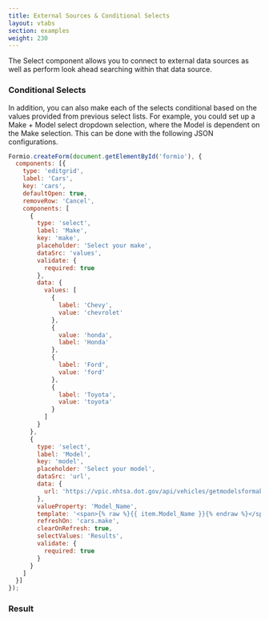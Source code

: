 ```yaml
---
title: External Sources & Conditional Selects
layout: vtabs
section: examples
weight: 230
---
```

The Select component allows you to connect to external data sources as well as perform look ahead searching within that data source.

### Conditional Selects
In addition, you can also make each of the selects conditional based on the values provided from previous select lists. For example, you could set up a Make + Model select dropdown selection, where the Model is dependent on the Make selection. This can be done with the following JSON configurations.

```js
Formio.createForm(document.getElementById('formio'), {
  components: [{
    type: 'editgrid',
    label: 'Cars',
    key: 'cars',
    defaultOpen: true,
    removeRow: 'Cancel',
    components: [
      {
        type: 'select',
        label: 'Make',
        key: 'make',
        placeholder: 'Select your make',
        dataSrc: 'values',
        validate: {
          required: true
        },
        data: {
          values: [
            {
              label: 'Chevy',
              value: 'chevrolet'
            },
            {
              value: 'honda',
              label: 'Honda'
            },
            {
              label: 'Ford',
              value: 'ford'
            },
            {
              label: 'Toyota',
              value: 'toyota'
            }
          ]
        }
      },
      {
        type: 'select',
        label: 'Model',
        key: 'model',
        placeholder: 'Select your model',
        dataSrc: 'url',
        data: {
          url: 'https://vpic.nhtsa.dot.gov/api/vehicles/getmodelsformake/{% raw %}{{ row.make }}{% endraw %}?format=json'
        },
        valueProperty: 'Model_Name',
        template: '<span>{% raw %}{{ item.Model_Name }}{% endraw %}</span>',
        refreshOn: 'cars.make',
        clearOnRefresh: true,
        selectValues: 'Results',
        validate: {
          required: true
        }
      }
    ]
  }]
});
```

<h3>Result</h3>
<div class='card card-body bg-light'>
<div id='formio'></div>
<script type='text/javascript'>
Formio.createForm(document.getElementById('formio'), {
  components: [{
    type: 'editgrid',
    label: 'Cars',
    key: 'cars',
    defaultOpen: true,
    removeRow: 'Cancel',
    components: [
      {
        type: 'select',
        label: 'Make',
        key: 'make',
        placeholder: 'Select your make',
        dataSrc: 'values',
        validate: {
          required: true
        },
        data: {
          values: [
            {
              label: 'Chevy',
              value: 'chevrolet'
            },
            {
              value: 'honda',
              label: 'Honda'
            },
            {
              label: 'Ford',
              value: 'ford'
            },
            {
              label: 'Toyota',
              value: 'toyota'
            }
          ]
        }
      },
      {
        type: 'select',
        label: 'Model',
        key: 'model',
        placeholder: 'Select your model',
        dataSrc: 'url',
        data: {
          url: 'https://vpic.nhtsa.dot.gov/api/vehicles/getmodelsformake/{% raw %}{{ row.make }}{% endraw %}?format=json'
        },
        valueProperty: 'Model_Name',
        template: '<span>{% raw %}{{ item.Model_Name }}{% endraw %}</span>',
        refreshOn: 'cars.make',
        clearOnRefresh: true,
        selectValues: 'Results',
        validate: {
          required: true
        }
      }
    ]
  }, {
    type: 'button',
    action: 'submit',
    label: 'Submit',
    theme: 'primary',
    key: 'submit'
  }]
});
</script>
</div>
